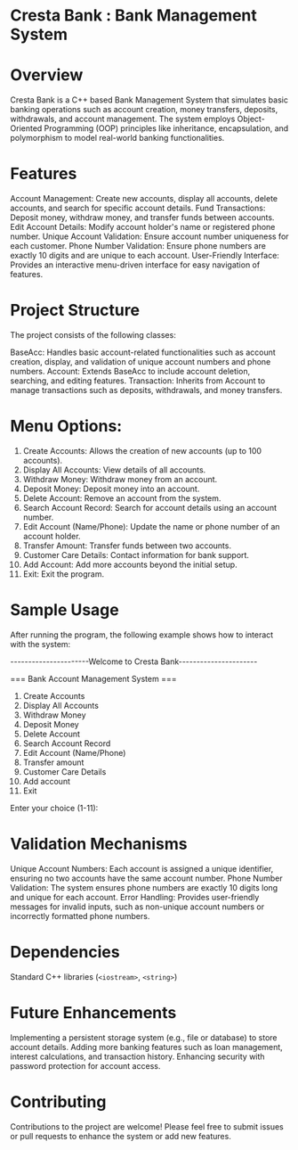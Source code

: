 # Cresta Bank : Bank Management System

# Overview
Cresta Bank is a C++ based Bank Management System that simulates basic banking operations such as account creation, money transfers, deposits, withdrawals, and account management. The system employs Object-Oriented Programming (OOP) principles like inheritance, encapsulation, and polymorphism to model real-world banking functionalities.

# Features
Account Management: Create new accounts, display all accounts, delete accounts, and search for specific account details.
Fund Transactions: Deposit money, withdraw money, and transfer funds between accounts.
Edit Account Details: Modify account holder's name or registered phone number.
Unique Account Validation: Ensure account number uniqueness for each customer.
Phone Number Validation: Ensure phone numbers are exactly 10 digits and are unique to each account.
User-Friendly Interface: Provides an interactive menu-driven interface for easy navigation of features.


# Project Structure
The project consists of the following classes:

BaseAcc: Handles basic account-related functionalities such as account creation, display, and validation of unique account numbers and phone numbers.
Account: Extends BaseAcc to include account deletion, searching, and editing features.
Transaction: Inherits from Account to manage transactions such as deposits, withdrawals, and money transfers.

# Menu Options:
1. Create Accounts: Allows the creation of new accounts (up to 100 accounts).
2. Display All Accounts: View details of all accounts.
3. Withdraw Money: Withdraw money from an account.
4. Deposit Money: Deposit money into an account.
5. Delete Account: Remove an account from the system.
6. Search Account Record: Search for account details using an account number.
7. Edit Account (Name/Phone): Update the name or phone number of an account holder.
8. Transfer Amount: Transfer funds between two accounts.
9. Customer Care Details: Contact information for bank support.
10. Add Account: Add more accounts beyond the initial setup.
11. Exit: Exit the program.

# Sample Usage
After running the program, the following example shows how to interact with the system:


----------------------Welcome to Cresta Bank----------------------

=== Bank Account Management System ===
1. Create Accounts
2. Display All Accounts
3. Withdraw Money
4. Deposit Money
5. Delete Account
6. Search Account Record
7. Edit Account (Name/Phone)
8. Transfer amount
9. Customer Care Details
10. Add account
11. Exit

Enter your choice (1-11):


# Validation Mechanisms
Unique Account Numbers: Each account is assigned a unique identifier, ensuring no two accounts have the same account number.
Phone Number Validation: The system ensures phone numbers are exactly 10 digits long and unique for each account.
Error Handling: Provides user-friendly messages for invalid inputs, such as non-unique account numbers or incorrectly formatted phone numbers.

# Dependencies
Standard C++ libraries (`<iostream>`, `<string>`)

# Future Enhancements
Implementing a persistent storage system (e.g., file or database) to store account details.
Adding more banking features such as loan management, interest calculations, and transaction history.
Enhancing security with password protection for account access.

# Contributing
Contributions to the project are welcome! Please feel free to submit issues or pull requests to enhance the system or add new features.
